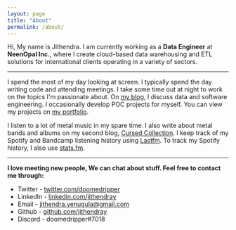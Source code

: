 ```yaml
---
layout: page
title: "About"
permalink: /about/
---
```


Hi, My  name is Jithendra. I am currently working as a **Data Engineer** at **NeenOpal Inc.**, where I create cloud-based data warehousing and ETL solutions for international clients operating in a variety of sectors.

***

I spend the most of my day looking at screen. I typically spend the day writing code and attending meetings. I take some time out at night to work on the topics I'm passionate about. On [my blog](https://jithendray.github.io/blog/), I discuss data and software engineering. I occasionally develop POC projects for myself. You can view my projects on [my portfolio](http://jithendray.github.io/portfolio).


I listen to a lot of metal music in my spare time. I also write about metal bands and albums on my second blog, [Cursed Collection](https://cursedcollection.github.io/). I keep track of my Spotify and Bandcamp listening history using [Lastfm](https://www.last.fm/user/Jithendray). To track my Spotify history, I also use [stats.fm](https://stats.fm/doomedripper).

 
<!--I am currently building a habit of reading. I track my reading on [goodreads](https://www.goodreads.com/user/show/94896307-jithendra-yenugula).-->

***

**I love meeting new people, We can chat about stuff. Feel free to contact me through:**

- Twitter - [twitter.com/doomedripper](https://twitter.com/doomedripper)
- LinkedIn - [linkedin.com/jithendray](https://www.linkedin.com/in/jithendray/)
- Email - [jithendra.yenugula@gmail.com](mailto:jithendra.yenugula@gmail.com)
- Github - [github.com/jithendray](https://github.com/jithendray)
- Discord - doomedripper#7018